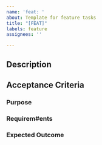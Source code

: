 ```yaml
---
name: 'feat: '
about: Template for feature tasks
title: "[FEAT]"
labels: feature
assignees: ''

---
```


## Description


## Acceptance Criteria


### Purpose

### Requirem#ents	


### Expected Outcome


### 
